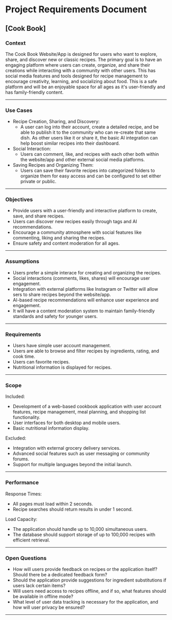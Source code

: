 # Project Requirements Document

## [Cook Book]

### Context
The Cook Book Website/App is designed for users who want to explore, share, and discover new or classic recipes. The primary goal is to have an engaging platform where users can create, organize, and share their creations while interacting with a community with other users. This has social media features and tools designed for recipe management to encourage creativity, learning, and socializing about food. This is a safe platform and will be an enjoyable space for all ages as it's user-friendly and has family-friendly content.
***

### Use Cases
- Recipe Creation, Sharing, and Discovery: 
	- A user can log into their account, create a detailed recipe, and be able to publish it to the community who can re-create that same dish. As other users like it or share it, the basic AI integration can help boost similar recipes into their dashboard.
- Social Interaction:
	- Users can comment, like, and recipes with each other both within the website/app and other external social media platforms.
- Saving Recipes and Organizing Them:
	- Users can save their favorite recipes into categorized folders to organize them for easy access and can be configured to set either private or public.
***

### Objectives
- Provide users with a user-friendly and interactive platform to create, save, and share recipes.
- Users can discover new recipes easily through tags and AI recommendations.
- Encourage a community atmosphere with social features like commenting, liking and sharing the recipes.
- Ensure safety and content moderation for all ages.
***

### Assumptions
- Users prefer a simple interace for creating and organizing the recipes.
- Social interactions (comments, likes, shares) will encourage user engagement.
- Integration with external platforms like Instagram or Twitter will allow sers to share recipes beyond the website/app.
- AI-based recipe recommendations will enhance user experience and engagement.
- It will have a content moderation system to maintain family-friendly standards and safety for younger users.
***

### Requirements
- Users have simple user account management.
- Users are able to browse and filter recipes by ingredients, rating, and cook time.
- Users can favorite recipes.
- Nutritional information is displayed for recipes.
***

### Scope
Included:

- Development of a web-based cookbook application with user account features, recipe management, meal planning, and shopping list functionality.
- User interfaces for both desktop and mobile users.
- Basic nutritional information display.
  
Excluded:

- Integration with external grocery delivery services.
- Advanced social features such as user messaging or community forums.
- Support for multiple languages beyond the initial launch.
***

### Performance
Response Times:
- All pages must load within 2 seconds.
- Recipe searches should return results in under 1 second.

Load Capacity:
- The application should handle up to 10,000 simultaneous users.
- The database should support storage of up to 100,000 recipes with efficient retrieval.
***

### Open Questions
- How will users provide feedback on recipes or the application itself? Should there be a dedicated feedback form?
- Should the application provide suggestions for ingredient substitutions if users lack certain items?
- Will users need access to recipes offline, and if so, what features should be available in offline mode?
- What level of user data tracking is necessary for the application, and how will user privacy be ensured?
***

